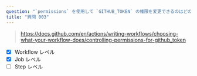 ```yaml
---
question: "`permissions` を使用して `GITHUB_TOKEN` の権限を変更できるのはどのレベルですか？（2つ選択）"
title: "質問 003"
---
```



> https://docs.github.com/en/actions/writing-workflows/choosing-what-your-workflow-does/controlling-permissions-for-github_token
- [x] Workflow レベル
- [x] Job レベル
- [ ] Step レベル